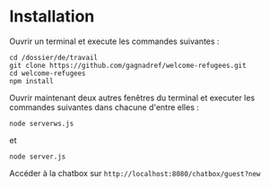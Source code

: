 # Installation

Ouvrir un terminal et execute les commandes suivantes :
```
cd /dossier/de/travail
git clone https://github.com/gagnadref/welcome-refugees.git
cd welcome-refugees
npm install
``` 

Ouvrir maintenant deux autres fenêtres du terminal et executer les commandes suivantes dans chacune d'entre elles :
```
node serverws.js
``` 
et
```
node server.js
```
Accéder à la chatbox sur `http://localhost:8080/chatbox/guest?new`
